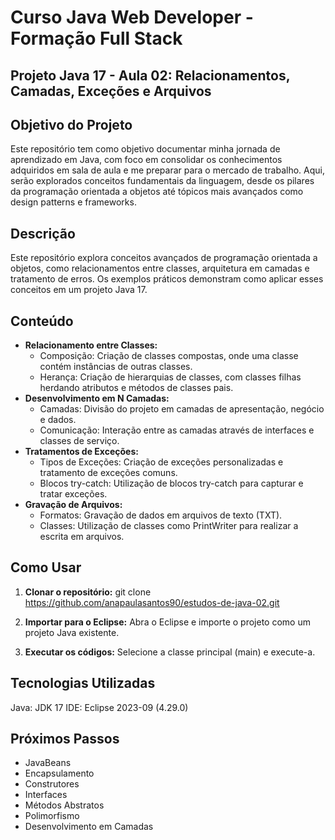 # Curso Java Web Developer - Formação Full Stack

## Projeto Java 17 - Aula 02: Relacionamentos, Camadas, Exceções e Arquivos

## Objetivo do Projeto
Este repositório tem como objetivo documentar minha jornada de aprendizado em Java, com foco em consolidar os conhecimentos adquiridos em sala de aula e me preparar para o mercado de trabalho. 
Aqui, serão explorados conceitos fundamentais da linguagem, desde os pilares da programação orientada a objetos até tópicos mais avançados como design patterns e frameworks.

## Descrição
Este repositório explora conceitos avançados de programação orientada a objetos, como relacionamentos entre classes, arquitetura em camadas e tratamento de erros. Os exemplos práticos demonstram como aplicar esses conceitos em um projeto Java 17.

## Conteúdo
* **Relacionamento entre Classes:**
    * Composição: Criação de classes compostas, onde uma classe contém instâncias de outras classes.
    * Herança: Criação de hierarquias de classes, com classes filhas herdando atributos e métodos de classes pais.
* **Desenvolvimento em N Camadas:**
    * Camadas: Divisão do projeto em camadas de apresentação, negócio e dados.
    * Comunicação: Interação entre as camadas através de interfaces e classes de serviço.
* **Tratamentos de Exceções:**
    * Tipos de Exceções: Criação de exceções personalizadas e tratamento de exceções comuns.
    * Blocos try-catch: Utilização de blocos try-catch para capturar e tratar exceções.
* **Gravação de Arquivos:**
    * Formatos: Gravação de dados em arquivos de texto (TXT).
    * Classes: Utilização de classes como PrintWriter para realizar a escrita em arquivos.

## Como Usar
1. **Clonar o repositório:**
   git clone https://github.com/anapaulasantos90/estudos-de-java-02.git

2. **Importar para o Eclipse:**
   Abra o Eclipse e importe o projeto como um projeto Java existente.

3. **Executar os códigos:**
   Selecione a classe principal (main) e execute-a.
   
## Tecnologias Utilizadas
Java: JDK 17
IDE: Eclipse 2023-09 (4.29.0)

## Próximos Passos
* JavaBeans
* Encapsulamento
* Construtores
* Interfaces
* Métodos Abstratos
* Polimorfismo
* Desenvolvimento em Camadas
